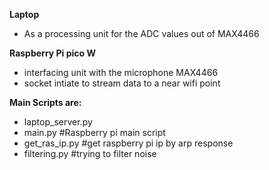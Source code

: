 **Laptop**
<ul><li>As a processing unit for the ADC values out of MAX4466</li></ul>

**Raspberry Pi pico W**
<ul>
  <li>
interfacing unit with the microphone MAX4466
  </li>
  <li>
socket intiate to stream data to a near wifi point
  </li>
</ul>

**Main Scripts are:**
<ul>
  <li>
  laptop_server.py
  </li>
  <li>
  main.py  #Raspberry pi main script
  </li>
  <li>
  get_ras_ip.py #get raspberry pi ip by arp response
  </li>
  <li>
  filtering.py  #trying to filter noise
  </li>
</ul>
